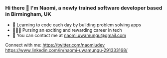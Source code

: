 ### Hi there 👋 I'm Naomi, a newly trained software developer based in Birmingham, UK 

- 🧠 Learning to code each day by building problem solving apps 
- 👩🏾‍💻 Pursing an exciting and rewarding career in tech
- 📧 You can contact me at naomi.uwamungu@gmail.com 

Connect with me:
https://twitter.com/naomiudev
https://www.linkedin.com/in/naomi-uwamungu-291333168/
